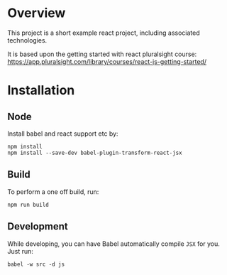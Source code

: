 # Overview

This project is a short example react project, including associated technologies.
 
It is based upon the getting started with react pluralsight course: https://app.pluralsight.com/library/courses/react-js-getting-started/

# Installation

## Node

Install babel and react support etc by:

    npm install
    npm install --save-dev babel-plugin-transform-react-jsx


## Build

To perform a one off build, run:

    npm run build


## Development

While developing, you can have Babel automatically compile `JSX` for you.
Just run:

    babel -w src -d js
